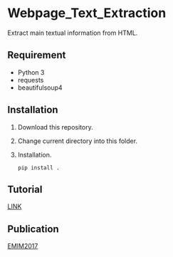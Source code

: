 # Webpage_Text_Extraction

Extract main textual information from HTML.

## Requirement

* Python 3
* requests
* beautifulsoup4

## Installation

1. Download this repository.
2. Change current directory into this folder.   
3. Installation.

    ```shell
    pip install .
    ```

## Tutorial

[LINK](http://lvqingsong.top/extract-main-textual-information-from-html/)

## Publication

[EMIM2017](https://www.researchgate.net/publication/318391632_An_Algorithm_to_Extract_and_Judge_the_Main_Text_Based_on_the_Law_of_Total_Probability)

